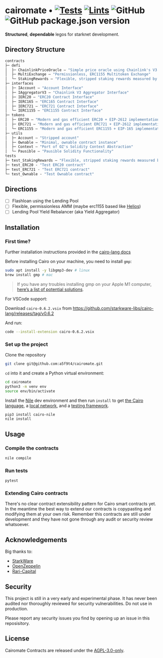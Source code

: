 # cairomate • [![Tests](https://github.com/a5f9t4/cairomate/actions/workflows/tests.yml/badge.svg)](https://github.com/a5f9t4/cairomate/actions/workflows/tests.yml) [![Lints](https://github.com/a5f9t4/cairomate/actions/workflows/lints.yml/badge.svg)](https://github.com/a5f9t4/cairomate/actions/workflows/lints.yml) ![GitHub](https://img.shields.io/github/license/a5f9t4/cairomate) ![GitHub package.json version](https://img.shields.io/github/package-json/v/a5f9t4/cairomate)


**Structured**, **dependable** legos for starknet development.

## Directory Structure

```ml
contracts
├─ defi
│  ├─ ChainlinkPriceOracle — "Simple price oracle using Chainlink's V3 Aggregator"
│  ├─ MultiExchange — "Permissionless, ERC1155 Multitoken Exchange"
│  └─ StakingRewards — "Flexible, stripped staking rewards measured by blocks"
├─ interfaces
│  ├─ IAccount — "Account Interface"
│  ├─ IAggregatorV3 — "Chainlink V3 Aggregator Interface"
│  ├─ IERC20 — "ERC20 Contract Interface"
│  ├─ IERC165 — "ERC165 Contract Interface"
│  ├─ IERC721 — "ERC721 Contract Interface"
│  └─ IERC1155 — "ERC1155 Contract Interface"
├─ tokens
│  ├─ ERC20 — "Modern and gas efficient ERC20 + EIP-2612 implementation"
│  ├─ ERC721 — "Modern and gas efficient ERC721 + EIP-2612 implementation"
│  └─ ERC1155 — "Modern and gas efficient ERC1155 + EIP-165 implementation"
├─ utils
│  ├─ Account — "Stripped account"
│  ├─ Ownable — "Minimal, ownable contract instance"
│  ├─ Context — "Port of OZ's Solidity Context Abstraction"
│  └─ Pausible — "Pausible Solidity Functionality"
tests
├─ test_StakingRewards — "Flexible, stripped staking rewards measured by blocks"
├─ test_ERC20 - "Test ERC20 contract"
├─ test_ERC721 - "Test ERC721 contract"
└─ test_Ownable - "Test Ownable contract"
```

## Directions

- [ ] Flashloan using the Lending Pool
- [ ] Flexible, permissionless AMM (maybe erc1155 based like [Helios](https://github.com/z0r0z/Helios))
- [ ] Lending Pool Yield Rebalancer (aka Yield Aggregator)

## Installation

### First time?

Further installation instructions provided in the [cairo-lang docs](https://www.cairo-lang.org/docs/quickstart.html)

Before installing Cairo on your machine, you need to install `gmp`:
```bash
sudo apt install -y libgmp3-dev # linux
brew install gmp # mac
```
> If you have any troubles installing gmp on your Apple M1 computer, [here’s a list of potential solutions](https://github.com/OpenZeppelin/nile/issues/22).

For VSCode support:

Download `cairo-0.6.2.vsix` from https://github.com/starkware-libs/cairo-lang/releases/tag/v0.6.2

And run:
```bash
code --install-extension cairo-0.6.2.vsix
```

### Set up the project
Clone the repository


```bash
git clone git@github.com:a5f9t4/cairomate.git
```

`cd` into it and create a Python virtual environment:

```bash
cd cairomate
python3 -m venv env
source env/bin/activate
```

Install the [Nile](https://github.com/OpenZeppelin/nile) dev environment and then run `install` to get [the Cairo language](https://www.cairo-lang.org/docs/quickstart.html), a [local network](https://github.com/Shard-Labs/starknet-devnet/), and a [testing framework](https://docs.pytest.org/en/6.2.x/).
```bash
pip3 install cairo-nile
nile install
```

## Usage

### Compile the contracts

```bash
nile compile
```

### Run tests

```bash
pytest
```

### Extending Cairo contracts

There's no clear contract extensibility pattern for Cairo smart contracts yet. In the meantime the best way to extend our contracts is copypasting and modifying them at your own risk. Remember this contracts are still under development and they have not gone through any audit or security review whatsoever.


## Acknowledgements

Big thanks to:

- [StarkWare](https://starkware.co/)
- [OpenZeppelin](https://github.com/OpenZeppelin/cairo-contracts)
- [Rari-Capital](https://github.com/Rari-Capital/solmate)

## Security

This project is still in a very early and experimental phase. It has never been audited nor thoroughly reviewed for security vulnerabilities. Do not use in production.

Please report any security issues you find by opening up an issue in this reposisitory.

## License

Cairomate Contracts are released under the [AGPL-3.0-only](LICENSE).